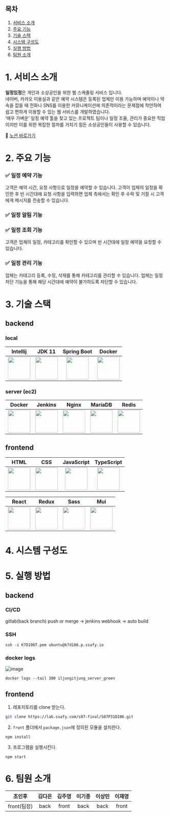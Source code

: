 ## 목차
1. [서비스 소개](#1-서비스-소개)
2. [주요 기능](#2-주요-기능)
3. [기술 스택](#3-기술-스택)
4. [시스템 구성도](#4-시스템-구성도)
5. [실행 방법](#5-실행-방법)
6. [팀원 소개](#6-팀원-소개)


# 1. 서비스 소개
**일정있정**은 개인과 소상공인을 위한 웹 스케줄링 서비스 입니다.  
네이버, 카카오 미용실과 같은 예약 시스템은 등록된 업체만 이용 가능하며 예약이나 약속을 잡을 때 전화나 SNS를 이용한 커뮤니케이션에 의존적이라는 문제점에 착안하여 쉽고 편하게 이용할 수 있는 웹 서비스를 개발하였습니다.  
‘매우 가벼운’ 일정 예약 툴을 찾고 있는 프로젝트 팀이나 일정 조율, 관리가 중요한 직업이지만 이를 위한 복잡한 절차를 거치기 힘든 소상공인들이 사용할 수 있습니다.

🔗 [노션 바로가기](https://fierce-alpaca-126.notion.site/3329ecd7f4c54f13979f2edce36bd810)

# 2. 주요 기능
### ✅ 일정 예약 기능
고객은 예약 시간, 요청 사항으로 일정을 예약할 수 있습니다.
고객이 업체의 일정을 확인한 후 빈 시간대에 요청 사항을 입력하면 업체 측에서는 확인 후 수락 및 거절 시 고객에게 메시지를 전송할 수 있습니다.

### ✅ 일정 알림 기능


### ✅ 일정 조회 기능
고객은 업체의 일정, 카테고리를 확인할 수 있으며 빈 시간대에 일정 예약을 요청할 수 있습니다.

### ✅ 일정 관리 기능
업체는 카테고리 등록, 수정, 삭제를 통해 카테고리를 관리할 수 있습니다.
업체는 일정 차단 기능을 통해 해당 시간대에 예약이 불가하도록 차단할 수 있습니다.

# 3. 기술 스택
## backend
### local
|Intellij|JDK 11|Spring Boot|Docker|
|:---:|:---:|:---:|:---:|
|<img src="/uploads/019e531cf0901d80f61a422e69ad1b66/image.png" height="70px" />|<img src="/uploads/617a7ac7c8136954aa81358c612cc63e/image.png" height="70px" />|<img src="/uploads/4499a24446e9743ee09ae710704e3c7f/image.png" height="70px" />|<img src="/uploads/3b02b4efda490eeb0d73b6e71cbc3dae/image.png" height="70px" />|
### server (ec2)
|Docker|Jenkins|Nginx|MariaDB|Redis|
|:---:|:---:|:---:|:---:|:---:|
|<img src="/uploads/44d35bc3c1899c266457a5241adb1a1f/image.png" height="70px" />|<img src="/uploads/9d1cf873b8395f1607a81fc603326596/image.png" height="70px" />|<img src="/uploads/f184631071dfd353885661310dfbc406/image.png" height="70px" />|<img src="/uploads/9454b8b1d3aee00aa5f3838280086c9d/image.png" height="70px" />|<img src="/uploads/c654ef5538849e5c6dcf692bf0fb7979/2.png" height="70px" />|

## frontend
|HTML|CSS|JavaScript|TypeScript|
|:---:|:---:|:---:|:---:|
|<img src="/uploads/6793b173ce186a19ae856cf8039dceb6/image.png" height="70px" />|<img src="/uploads/66f51d79a3c95cc4f6ec938444491e37/image.png" height="70px" />|<img src="/uploads/b5bf77d10412a63533ab5c6f513d596c/image.png" height="70px" />|<img src="/uploads/3dc22e271d971a5bf8f31dfa41bc9241/3.png" height="70px" />|

|React|Redux|Sass|Mui|
|:---:|:---:|:---:|:---:|
|<img src="/uploads/92970f5563834f04e171b1a80d8c0b4e/image.png" height="70px" />|<img src="/uploads/b7a47272d61662e3bd8ec969157f9318/image.png" height="70px" />|<img src="/uploads/65a4d03024f914b7547816ec66785a8f/image.png" height="70px" />|<img src="/uploads/f4197a6763483e6552cf82e27fd40bab/image.png" height="70px" />|

# 4. 시스템 구성도


# 5. 실행 방법
## backend
### CI/CD  
gitlab(back branch) push or merge -> jenkins webhook -> auto build  

### SSH
```
ssh -i K7D106T.pem ubuntu@k7d106.p.ssafy.io
```

### docker logs
![image](/uploads/cea753e37746b5ce94b991333c57c16a/image.png)
```
docker logs --tail 300 iljungitjung_server_green
```

## frontend
1. 레포지토리를 clone 받는다.
```bash
git clone https://lab.ssafy.com/s07-final/S07P31D106.git
```
2. `front` 폴더에서 `package.json`에 정의된 모듈을 설치한다.
```shell
npm install
```
3. 프로그램을 실행시킨다.
```shell
npm start
```


# 6. 팀원 소개
|조인후|김다은|김주영|이기종|이상민|이재영|
|:---:|:---:|:---:|:---:|:---:|:---:|
|front(팀장)|back|front|back|back|front|
